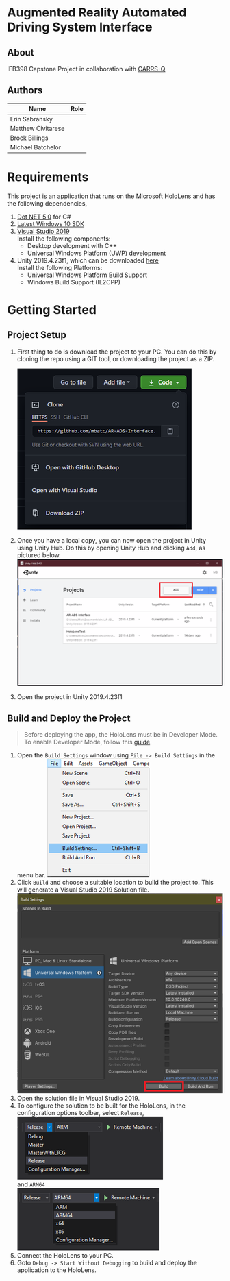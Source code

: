 # Augmented Reality Automated Driving System Interface

## About

IFB398 Capstone Project in collaboration with [CARRS-Q](https://research.qut.edu.au/carrsq/)

## Authors

| Name               | Role |
| ------------------ |-|
| Erin Sabransky     | |
| Matthew Civitarese | |
| Brock Billings     | |
| Michael Batchelor  | |

# Requirements

This project is an application that runs on the Microsoft HoloLens and has the following dependencies,

1. [Dot NET 5.0](https://dotnet.microsoft.com/download/dotnet/thank-you/sdk-5.0.201-windows-x64-installer) for C#
2. [Latest Windows 10 SDK](https://developer.microsoft.com/en-us/windows/downloads/windows-10-sdk/)
3. [Visual Studio 2019](https://visualstudio.microsoft.com/downloads/)  
   Install the following components:
   * Desktop development with C++
   * Universal Windows Platform (UWP) development
4. Unity 2019.4.23f1, which can be downloaded [here](https://unity3d.com/get-unity/download/archive)  
   Install the following Platforms:
   * Universal Windows Platform Build Support
   * Windows Build Support (IL2CPP)

# Getting Started

## Project Setup

1. First thing to do is download the project to your PC. You can do this by cloning the repo using a GIT tool, or downloading the project as a ZIP.

   ![](https://github.com/mbatc/AR-ADS-Interface/blob/main/docs/img/clone-project.png "Clone Project")

2. Once you have a local copy, you can now open the project in Unity using Unity Hub. Do this by opening Unity Hub and clicking `Add`, as pictured below.
   ![](https://github.com/mbatc/AR-ADS-Interface/blob/main/docs/img/add-project.png  "Logo Title Text 1")

3. Open the project in Unity 2019.4.23f1

## Build and Deploy the Project

> Before deploying the app, the HoloLens must be in Developer Mode. To enable Developer Mode, follow this [guide](https://docs.microsoft.com/en-us/windows/mixed-reality/develop/platform-capabilities-and-apis/using-visual-studio?tabs=hl2).

1. Open the `Build Settings` window using `File -> Build Settings` in the menu bar.
   ![](https://github.com/mbatc/AR-ADS-Interface/blob/main/docs/img/build-file-build-settings.png "Open Build Settings")
2. Click `Build` and choose a suitable location to build the project to. This will generate a Visual Studio 2019 Solution file.
   ![](https://github.com/mbatc/AR-ADS-Interface/blob/main/docs/img/build-project.png "Build Project")
3. Open the solution file in Visual Studio 2019.
4. To configure the solution to be built for the HoloLens, in the configuration options toolbar, select `Release`,  
   ![](https://github.com/mbatc/AR-ADS-Interface/blob/main/docs/img/config-release.png  "Switch to Release")  
    and `ARM64`  
   ![](https://github.com/mbatc/AR-ADS-Interface/blob/main/docs/img/config-arm64.png  "Switch to ARM64")
5. Connect the HoloLens to your PC.
6. Goto `Debug -> Start Without Debugging` to build and deploy the application to the HoloLens. 
